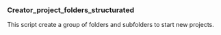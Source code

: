 ### Creator_project_folders_structurated 
This script create a group of folders and subfolders to start new projects.

